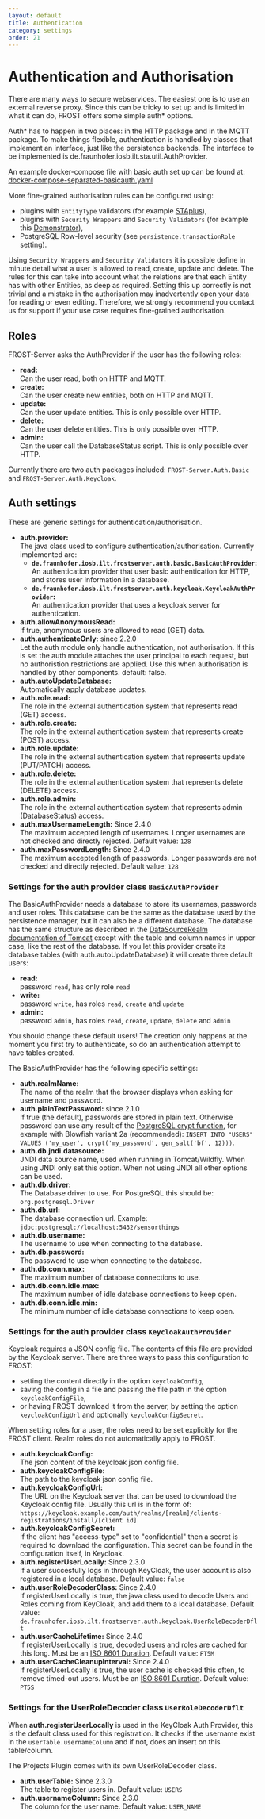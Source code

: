 ```yaml
---
layout: default
title: Authentication
category: settings
order: 21
---
```


# Authentication and Authorisation

There are many ways to secure webservices. The easiest one is to use an external reverse proxy.
Since this can be tricky to set up and is limited in what it can do, FROST offers some simple auth* options.

Auth* has to happen in two places: in the HTTP package and in the MQTT package. To make things
flexible, authentication is handled by classes that implement an interface, just like the
persistence backends. The interface to be implemented is de.fraunhofer.iosb.ilt.sta.util.AuthProvider.

An example docker-compose file with basic auth set up can be found at: 
[docker-compose-separated-basicauth.yaml](https://github.com/FraunhoferIOSB/FROST-Server/blob/v2.x/scripts/docker-compose-separated-basicauth.yaml)

More fine-grained authorisation rules can be configured using:
* plugins with `EntityType` validators (for example [STAplus](https://github.com/securedimensions/FROST-Server-PLUS)),
* plugins with `Security Wrappers` and `Security Validators` (for example this [Demonstrator](https://github.com/hylkevds/FROST-Server.Plugin.SecurityTest/)),
* PostgreSQL Row-level security (see `persistence.transactionRole` setting).

Using `Security Wrappers` and `Security Validators` it is possible define in minute detail what a user is allowed to read, create, update and delete.
The rules for this can take into account what the relations are that each Entity has with other Entities, as deep as required.
Setting this up correctly is not trivial and a mistake in the authorisation may inadvertently open your data for reading or even editing.
Therefore, we strongly recommend you contact us for support if your use case requires fine-grained authorisation.


## Roles

FROST-Server asks the AuthProvider if the user has the following roles:

* **read:**  
  Can the user read, both on HTTP and MQTT.
* **create:**  
  Can the user create new entities, both on HTTP and MQTT.
* **update:**  
  Can the user update entities. This is only possible over HTTP.
* **delete:**  
  Can the user delete entities. This is only possible over HTTP.
* **admin:**  
  Can the user call the DatabaseStatus script. This is only possible over HTTP.

Currently there are two auth packages included: `FROST-Server.Auth.Basic` and `FROST-Server.Auth.Keycloak`.


## Auth settings

These are generic settings for authentication/authorisation.

* **auth.provider:**  
  The java class used to configure authentication/authorisation. Currently implemented are:
  * **`de.fraunhofer.iosb.ilt.frostserver.auth.basic.BasicAuthProvider`:**  
    An authentication provider that user basic authentication for HTTP, and stores user information in a database.
  * **`de.fraunhofer.iosb.ilt.frostserver.auth.keycloak.KeycloakAuthProvider`:**  
    An authentication provider that uses a keycloak server for authentication.
* **auth.allowAnonymousRead:**  
  If true, anonymous users are allowed to read (GET) data.
* **auth.authenticateOnly:** since 2.2.0  
  Let the auth module only handle authentication, not authorisation. If this is set the auth module attaches the user principal to each request, but no authoristion restrictions are applied. Use this when authorisation is handled by other components. default: false.
* **auth.autoUpdateDatabase:**  
  Automatically apply database updates.
* **auth.role.read:**  
  The role in the external authentication system that represents read (GET) access.
* **auth.role.create:**  
  The role in the external authentication system that represents create (POST) access.
* **auth.role.update:**  
  The role in the external authentication system that represents update (PUT/PATCH) access.
* **auth.role.delete:**  
  The role in the external authentication system that represents delete (DELETE) access.
* **auth.role.admin:**  
  The role in the external authentication system that represents admin (DatabaseStatus) access.
* **auth.maxUsernameLength:** Since 2.4.0  
  The maximum accepted length of usernames. Longer usernames are not checked and directly rejected. Default value: `128`
* **auth.maxPasswordLength:** Since 2.4.0  
  The maximum accepted length of passwords. Longer passwords are not checked and directly rejected. Default value: `128`


### Settings for the auth provider class `BasicAuthProvider`

The BasicAuthProvider needs a database to store its usernames, passwords and user roles.
This database can be the same as the database used by the persistence manager, but it can also be
a different database. The database has the same structure as described in the
[DataSourceRealm documentation of Tomcat](https://tomcat.apache.org/tomcat-8.5-doc/realm-howto.html#DataSourceRealm)
except with the table and column names in upper case, like the rest of the database.
If you let this provider create its database tables (with auth.autoUpdateDatabase) it will
create three default users:

* **read:**  
  password `read`, has only role `read`
* **write:**  
  password `write`, has roles `read`, `create` and `update`
* **admin:**  
  password `admin`, has roles `read`, `create`, `update`, `delete` and `admin`

You should change these default users! The creation only happens at the moment you
first try to authenticate, so do an authentication attempt to have tables created.

The BasicAuthProvider has the following specific settings:

* **auth.realmName:**  
  The name of the realm that the browser displays when asking for username and password.
* **auth.plainTextPassword:** since 2.1.0  
  If true (the default), passwords are stored in plain text.
  Otherwise password can use any result of the [PostgreSQL crypt function](https://www.postgresql.org/docs/current/pgcrypto.html#id-1.11.7.37.8.7),
  for example with Blowfish variant 2a (recommended):
  `INSERT INTO "USERS" VALUES ('my_user', crypt('my_password', gen_salt('bf', 12)))`.
* **auth.db.jndi.datasource:**  
  JNDI data source name, used when running in Tomcat/Wildfly. When using JNDI only set this option. When not using JNDI all other options can be used.
* **auth.db.driver:**  
  The Database driver to use. For PostgreSQL this should be: `org.postgresql.Driver`
* **auth.db.url:**  
  The database connection url. Example: `jdbc:postgresql://localhost:5432/sensorthings`
* **auth.db.username:**  
  The username to use when connecting to the database.
* **auth.db.password:**  
  The password to use when connecting to the database.
* **auth.db.conn.max:**  
  The maximum number of database connections to use.
* **auth.db.conn.idle.max:**  
  The maximum number of idle database connections to keep open.
* **auth.db.conn.idle.min:**  
  The minimum number of idle database connections to keep open.


### Settings for the auth provider class `KeycloakAuthProvider`

Keycloak requires a JSON config file. The contents of this file are provided by the Keycloak server.
There are three ways to pass this configuration to FROST:

* setting the content directly in the option `keycloakConfig`,
* saving the config in a file and passing the file path in the option `keycloakConfigFile`,
* or having FROST download it from the server, by setting the option `keycloakConfigUrl` and optionally `keycloakConfigSecret`.

When setting roles for a user, the roles need to be set explicitly for the FROST client.
Realm roles do not automatically apply to FROST.

* **auth.keycloakConfig:**  
  The json content of the keycloak json config file.
* **auth.keycloakConfigFile:**  
  The path to the keycloak json config file.
* **auth.keycloakConfigUrl:**  
  The URL on the Keycloak server that can be used to download the Keycloak config file. Usually this url is in the form
        of: `https://keycloak.example.com/auth/realms/[realm]/clients-registrations/install/[client id]`
* **auth.keycloakConfigSecret:**  
  If the client has "access-type" set to "confidential" then a secret is required to download the configuration.
        This secret can be found in the configuration itself, in Keycloak.
* **auth.registerUserLocally:** Since 2.3.0  
  If a user succesfully logs in through KeyCloak, the user account is also registered in a local database. Default value: `false`
* **auth.userRoleDecoderClass:** Since 2.4.0  
  If registerUserLocally is true, the java class used to decode Users and Roles coming from KeyCloak, and add them to a local database.
        Default value: `de.fraunhofer.iosb.ilt.frostserver.auth.keycloak.UserRoleDecoderDflt`
* **auth.userCacheLifetime:** Since 2.4.0  
  If registerUserLocally is true, decoded users and roles are cached for this long. Must be an [ISO 8601 Duration](https://en.wikipedia.org/wiki/ISO_8601#Durations). Default value: `PT5M`
* **auth.userCacheCleanupInterval:** Since 2.4.0  
  If registerUserLocally is true, the user cache is checked this often, to remove timed-out users. Must be an [ISO 8601 Duration](https://en.wikipedia.org/wiki/ISO_8601#Durations). Default value: `PT5S`


### Settings for the UserRoleDecoder class `UserRoleDecoderDflt`

When **auth.registerUserLocally** is used in the KeyCloak Auth Provider, this is the default class used for this registration.
It checks if the username exist in the `userTable.usernameColumn` and if not, does an insert on this table/column.

The Projects Plugin comes with its own UserRoleDecoder class.

* **auth.userTable:** Since 2.3.0  
  The table to register users in. Default value: `USERS`
* **auth.usernameColumn:** Since 2.3.0  
  The column for the user name. Default value: `USER_NAME`
